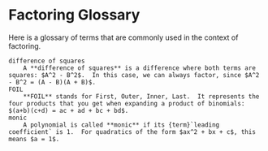 # Factoring Glossary

Here is a glossary of terms that are commonly used in the context of factoring.

```{glossary}
difference of squares
    A **difference of squares** is a difference where both terms are squares: $A^2 - B^2$.  In this case, we can always factor, since $A^2 - B^2 = (A - B)(A + B)$.
FOIL
    **FOIL** stands for First, Outer, Inner, Last.  It represents the four products that you get when expanding a product of binomials: $(a+b)(c+d) = ac + ad + bc + bd$.
monic
    A polynomial is called **monic** if its {term}`leading coefficient` is 1.  For quadratics of the form $ax^2 + bx + c$, this means $a = 1$.
```